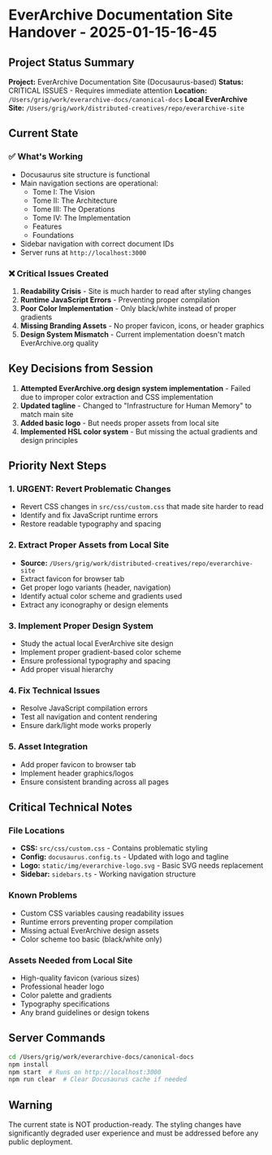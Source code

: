 # EverArchive Documentation Site Handover - 2025-01-15-16-45

## Project Status Summary

**Project:** EverArchive Documentation Site (Docusaurus-based)
**Status:** CRITICAL ISSUES - Requires immediate attention
**Location:** `/Users/grig/work/everarchive-docs/canonical-docs`
**Local EverArchive Site:** `/Users/grig/work/distributed-creatives/repo/everarchive-site`

## Current State

### ✅ What's Working
- Docusaurus site structure is functional
- Main navigation sections are operational:
  - Tome I: The Vision
  - Tome II: The Architecture  
  - Tome III: The Operations
  - Tome IV: The Implementation
  - Features
  - Foundations
- Sidebar navigation with correct document IDs
- Server runs at `http://localhost:3000`

### ❌ Critical Issues Created
1. **Readability Crisis** - Site is much harder to read after styling changes
2. **Runtime JavaScript Errors** - Preventing proper compilation
3. **Poor Color Implementation** - Only black/white instead of proper gradients
4. **Missing Branding Assets** - No proper favicon, icons, or header graphics
5. **Design System Mismatch** - Current implementation doesn't match EverArchive.org quality

## Key Decisions from Session

1. **Attempted EverArchive.org design system implementation** - Failed due to improper color extraction and CSS implementation
2. **Updated tagline** - Changed to "Infrastructure for Human Memory" to match main site
3. **Added basic logo** - But needs proper assets from local site
4. **Implemented HSL color system** - But missing the actual gradients and design principles

## Priority Next Steps

### 1. URGENT: Revert Problematic Changes
- Revert CSS changes in `src/css/custom.css` that made site harder to read
- Identify and fix JavaScript runtime errors
- Restore readable typography and spacing

### 2. Extract Proper Assets from Local Site
- **Source:** `/Users/grig/work/distributed-creatives/repo/everarchive-site`
- Extract favicon for browser tab
- Get proper logo variants (header, navigation)
- Identify actual color scheme and gradients used
- Extract any iconography or design elements

### 3. Implement Proper Design System
- Study the actual local EverArchive site design
- Implement proper gradient-based color scheme
- Ensure professional typography and spacing
- Add proper visual hierarchy

### 4. Fix Technical Issues
- Resolve JavaScript compilation errors
- Test all navigation and content rendering
- Ensure dark/light mode works properly

### 5. Asset Integration
- Add proper favicon to browser tab
- Implement header graphics/logos
- Ensure consistent branding across all pages

## Critical Technical Notes

### File Locations
- **CSS:** `src/css/custom.css` - Contains problematic styling
- **Config:** `docusaurus.config.ts` - Updated with logo and tagline
- **Logo:** `static/img/everarchive-logo.svg` - Basic SVG needs replacement
- **Sidebar:** `sidebars.ts` - Working navigation structure

### Known Problems
- Custom CSS variables causing readability issues
- Runtime errors preventing proper compilation
- Missing actual EverArchive design assets
- Color scheme too basic (black/white only)

### Assets Needed from Local Site
- High-quality favicon (various sizes)
- Professional header logo
- Color palette and gradients
- Typography specifications
- Any brand guidelines or design tokens

## Server Commands
```bash
cd /Users/grig/work/everarchive-docs/canonical-docs
npm install
npm start  # Runs on http://localhost:3000
npm run clear  # Clear Docusaurus cache if needed
```

## Warning
The current state is NOT production-ready. The styling changes have significantly degraded user experience and must be addressed before any public deployment.